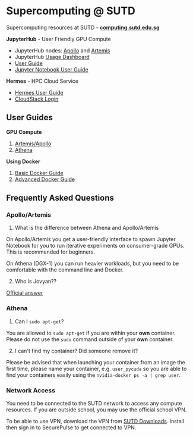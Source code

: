 # Supercomputing @ SUTD
Supercomputing resources at SUTD - [**computing.sutd.edu.sg**](https://computing.sutd.edu.sg/)

**JupyterHub** - User Friendly GPU Compute

* JupyterHub nodes: [Apollo](http://10.12.97.79:30002/hub/login) and [Artemis](http://10.12.97.79:30001/hub/login)
* JupyterHub [Usage Dashboard](http://10.12.97.79:30009/d/BbkYN82mz/devbox-dashboard)
* [User Guide](devbox.md)
* [Jupyter Notebook User Guide](jupyter.md)

**Hermes** - HPC Cloud Service

* [Hermes User Guide](https://computing.sutd.edu.sg/resources/hermes/hermes-user-guide/)
* [CloudStack Login](https://hermes.sutd.edu.sg/client/)

## User Guides

**GPU Compute**

1. [Artemis/Apollo](devbox.md)
2. [Athena](athena.md)

**Using Docker**

1. [Basic Docker Guide](dockerguide.md)
2. [Advanced Docker Guide](advdockerguide.md)


## Frequently Asked Questions

### Apollo/Artemis

1. What is the difference between Athena and Apollo/Artemis

On Apollo/Artemis you get a user-friendly interface to spawn Jupyter Notebook for you to run iterative experiments on consumer-grade GPUs. This is recommended for beginners.

On Athena (DGX-1) you can run heavier workloads, but you need to be comfortable with the command line and Docker.

2. Who is Jovyan??

[Official answer](https://en.wikipedia.org/wiki/Jovian_(fiction))

### Athena

1. Can I `sudo apt-get`?

You are allowed to `sudo apt-get` if you are within your **own** container. Please
do not use the `sudo` command outside of your **own** container.

2. I can't find my container? Did someone remove it?

Please be advised that when launching your container from an image the first
time, please name your container, e.g. `user_pycuda` so you are able to find
your containers easily using the `nvidia-docker ps -a | grep user`.

### Network Access

You need to be connected to the SUTD network to access any compute resources. If you are outside school, you may use the official school VPN.

To be able to use VPN, download the VPN from [SUTD Downloads](https://downloads.sutd.edu.sg/cgi-bin/). Install then sign in to SecurePulse to get connected to VPN.